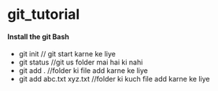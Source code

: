 # git_tutorial

#### Install the git Bash

* git init                              // git start karne ke liye
* git status                            //git us folder mai hai ki nahi 
* git add .                             //folder ki file add karne ke liye
* git add abc.txt xyz.txt               //folder ki kuch file add karne ke liye
